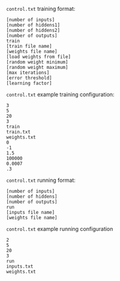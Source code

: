 <!-- This file contains data for `control.txt`. It is NOT called by `main.cpp`. -->

`control.txt` training format:
```
[number of inputs]
[number of hiddens1]
[number of hiddens2]
[number of outputs]
train
[train file name]
[weights file name]
[load weights from file]
[random weight minimum]
[random weight maximum]
[max iterations]
[error threshold]
[learning factor]
```

`control.txt` example training configuration:
```
3
5
20
3
train
train.txt
weights.txt
0
-1
1.5
100000
0.0007
.3
```

`control.txt` running format:
```
[number of inputs]
[number of hiddens]
[number of outputs]
run
[inputs file name]
[weights file name]
```

`control.txt` example running configuration
```
2
5
20
3
run
inputs.txt
weights.txt

```